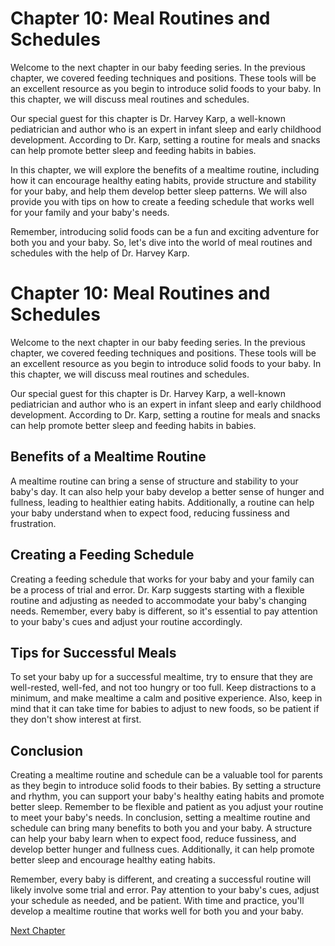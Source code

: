 # Chapter 10: Meal Routines and Schedules

Welcome to the next chapter in our baby feeding series. In the previous chapter, we covered feeding techniques and positions. These tools will be an excellent resource as you begin to introduce solid foods to your baby. In this chapter, we will discuss meal routines and schedules.

Our special guest for this chapter is Dr. Harvey Karp, a well-known pediatrician and author who is an expert in infant sleep and early childhood development. According to Dr. Karp, setting a routine for meals and snacks can help promote better sleep and feeding habits in babies. 

In this chapter, we will explore the benefits of a mealtime routine, including how it can encourage healthy eating habits, provide structure and stability for your baby, and help them develop better sleep patterns. We will also provide you with tips on how to create a feeding schedule that works well for your family and your baby's needs. 

Remember, introducing solid foods can be a fun and exciting adventure for both you and your baby. So, let's dive into the world of meal routines and schedules with the help of Dr. Harvey Karp.
# Chapter 10: Meal Routines and Schedules

Welcome to the next chapter in our baby feeding series. In the previous chapter, we covered feeding techniques and positions. These tools will be an excellent resource as you begin to introduce solid foods to your baby. In this chapter, we will discuss meal routines and schedules.

Our special guest for this chapter is Dr. Harvey Karp, a well-known pediatrician and author who is an expert in infant sleep and early childhood development. According to Dr. Karp, setting a routine for meals and snacks can help promote better sleep and feeding habits in babies. 

## Benefits of a Mealtime Routine

A mealtime routine can bring a sense of structure and stability to your baby's day. It can also help your baby develop a better sense of hunger and fullness, leading to healthier eating habits. Additionally, a routine can help your baby understand when to expect food, reducing fussiness and frustration.

## Creating a Feeding Schedule

Creating a feeding schedule that works for your baby and your family can be a process of trial and error. Dr. Karp suggests starting with a flexible routine and adjusting as needed to accommodate your baby's changing needs. Remember, every baby is different, so it's essential to pay attention to your baby's cues and adjust your routine accordingly.

## Tips for Successful Meals

To set your baby up for a successful mealtime, try to ensure that they are well-rested, well-fed, and not too hungry or too full. Keep distractions to a minimum, and make mealtime a calm and positive experience. Also, keep in mind that it can take time for babies to adjust to new foods, so be patient if they don't show interest at first.

## Conclusion

Creating a mealtime routine and schedule can be a valuable tool for parents as they begin to introduce solid foods to their babies. By setting a structure and rhythm, you can support your baby's healthy eating habits and promote better sleep. Remember to be flexible and patient as you adjust your routine to meet your baby's needs.
In conclusion, setting a mealtime routine and schedule can bring many benefits to both you and your baby. A structure can help your baby learn when to expect food, reduce fussiness, and develop better hunger and fullness cues. Additionally, it can help promote better sleep and encourage healthy eating habits.

Remember, every baby is different, and creating a successful routine will likely involve some trial and error. Pay attention to your baby's cues, adjust your schedule as needed, and be patient. With time and practice, you'll develop a mealtime routine that works well for both you and your baby.


[Next Chapter](11_Chapter11.md)